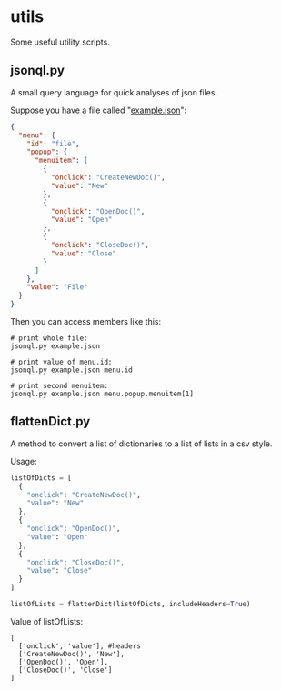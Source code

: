 utils
=====

Some useful utility scripts.

jsonql.py
---------

A small query language for quick analyses of json files.

Suppose you have a file called "[example.json](http://json.org/example)":

```json
{
  "menu": {
    "id": "file",
    "popup": {
      "menuitem": [
        {
          "onclick": "CreateNewDoc()",
          "value": "New"
        },
        {
          "onclick": "OpenDoc()",
          "value": "Open"
        },
        {
          "onclick": "CloseDoc()",
          "value": "Close"
        }
      ]
    },
    "value": "File"
  }
}
```

Then you can access members like this:

```
# print whole file:
jsonql.py example.json

# print value of menu.id:
jsonql.py example.json menu.id

# print second menuitem:
jsonql.py example.json menu.popup.menuitem[1]
```

flattenDict.py
--------------

A method to convert a list of dictionaries to a list of lists in a csv style.

Usage:

```python
listOfDicts = [
  {
    "onclick": "CreateNewDoc()",
    "value": "New"
  },
  {
    "onclick": "OpenDoc()",
    "value": "Open"
  },
  {
    "onclick": "CloseDoc()",
    "value": "Close"
  }
]

listOfLists = flattenDict(listOfDicts, includeHeaders=True)
```

Value of listOfLists:

```
[
  ['onclick', 'value'], #headers
  ['CreateNewDoc()', 'New'], 
  ['OpenDoc()', 'Open'],
  ['CloseDoc()', 'Close']
]
```
